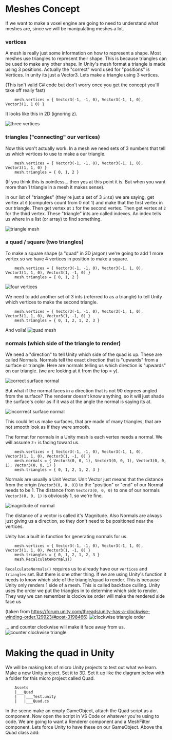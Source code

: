 # Meshes Concept
If we want to make a voxel engine are going to need to understand what meshes are, since we will be manipulating meshes a lot. 


### vertices
A mesh is really just some information on how to represent a shape. Most meshes use triangles to represent their shape. This is because triangles can be used to make any other shape. In Unity's mesh format a triangle is made using 3 positions. Actually the "correct" word used for "positions" is Vertices. In unity its just a Vector3. Lets make a triangle using 3 vertices.

(This isn't valid C# code but don't worry once you get the concept you'll take off really fast)

```
    mesh.vertices = { Vector3(-1, -1, 0), Vector3(-1, 1, 0), Vector3(1, 1 0) }
```

It looks like this in 2D (ignoring z).

![three vertices](/Resources/assets/three_vertices.png)


### triangles ("connecting" our vertices)
Now this won't actually work. In a mesh we need sets of 3 numbers that tell us which vertices to use to make a our triangle. 

```
    mesh.vertices = { Vector3(-1, -1, 0), Vector3(-1, 1, 0), Vector3(1, 1, 0) }
    mesh.triangles = { 0, 1, 2 }
```

(If you think this is pointless... then yes at this point it is. But when you want more than 1 triangle in a mesh it makes sense).

in our list of "triangles" (they're just a set of 3 `int`s) we are saying, get vertex at `0` (computers count from 0 not 1) and make that the first vertex in our triangle. Then get vertex at `1` for the second vertex. Then get vertex at `2` for the third vertex. These "triangle" ints are called indexes. An index tells us where in a list (or array) to find something.

![triangle mesh](/Resources/assets/triangle_mesh.png)


###  a quad / square (two triangles)
To make a square shape (a "quad" in 3D jargon) we're going to add 1 more vertex so we have 4 vertices in position to make a square.
```
    mesh.vertices = { Vector3(-1, -1, 0), Vector3(-1, 1, 0), Vector3(1, 1, 0), Vector3(1, -1, 0) }
    mesh.triangles = { 0, 1, 2 }
```

![four vertices](/Resources/assets/four_vertices.png)

We need to add another set of 3 ints (referred to as a triangle) to tell Unity which vertices to make the second triangle.

```
    mesh.vertices = { Vector3(-1, -1, 0), Vector3(-1, 1, 0), Vector3(1, 1, 0), Vector3(1, -1, 0) }
    mesh.triangles = { 0, 1, 2, 1, 2, 3 }
```

And voila!
![quad mesh](/Resources/assets/quad_mesh.png)


### normals (which side of the triangle to render)
We need a "direction" to tell Unity which side of the quad is up. These are called Normals. Normals tell the exact direction that is "upwards" from a surface or triangle. Here are normals telling us which direction is "upwards" on our triangle. (we are looking at it from the top = y).

![correct surface normal](/Resources/assets/correct_normal.png)

But what if the normal faces in a direction that is not 90 degrees angled from the surface? The renderer doesn't know anything, so it will just shade the surface's color as if it was at the angle the normal is saying its at.

![incorrrect surface normal](/Resources/assets/incorrect_normal.png)

This could let us make surfaces, that are made of many triangles, that are not smooth look as if they were smooth.

The format for normals in a Unity mesh is each vertex needs a normal. We will assume z+ is facing toward us.

```
    mesh.vertices = { Vector3(-1, -1, 0), Vector3(-1, 1, 0), Vector3(1, 1, 0), Vector3(1, -1, 0) }
    mesh.normals = { Vector3(0, 0, 1), Vector3(0, 0, 1), Vector3(0, 0, 1), Vector3(0, 0, 1) }
    mesh.triangles = { 0, 1, 2, 1, 2, 3 }
```

Normals are usually a Unit Vector. Unit Vector just means that the distance from the origin (`Vector3(0, 0, 0)`) to the "position" or "end" of our Normal needs to be 1. The distance from `Vector3(0, 0, 0)` to one of our normals `Vector3(0, 0, 1)` is obviously 1, so we're fine. 

![magnitude of normal](/Resources/assets/normal_magnitude.png)

The distance of a vector is called it's Magnitude. Also Normals are always just giving us a direction, so they don't need to be positioned near the vertices.

Unity has a built in function for generating normals for us.

```
    mesh.vertices = { Vector3(-1, -1, 0), Vector3(-1, 1, 0), Vector3(1, 1, 0), Vector3(1, -1, 0) }
    mesh.triangles = { 0, 1, 2, 1, 2, 3 }
    mesh.RecalculateNormals()
```

`RecalculateNormals()` requires us to already have our `vertices` and `triangles` set. But there is one other thing. If we are using Unity's function it needs to know which side of the triangle/quad to render. This is because Unity only renders 1 side of a mesh. This is called backface culling. Unity uses the order we put the triangles in to determine which side to render. They way we can remember is clockwise order will make the rendered side face us

(taken from https://forum.unity.com/threads/unity-has-a-clockwise-winding-order.129923/#post-3198466)
![clockwise triangle order](/Resources/assets/clockwise_triangle.png)

... and counter clockwise will make it face away from us.
![counter clockwise triangle](/Resources/assets/counter_clockwise_triangle.png)


# Making the quad in Unity
We will be making lots of micro Unity projects to test out what we learn. Make a new Unity project. Set it to 3D. Set it up like the diagram below with a folder for this micro project called Quad.

```
    Assets
    |___Quad
    |   |___Test.unity
    |   |___Quad.cs
```

In the scene make an empty GameObject, attach the Quad script as a component. Now open the script in VS Code or whatever you're using to code. We are going to want a Renderer component and a MeshFilter component. Lets force Unity to have these on our GameObject. Above the Quad class add:

```
    